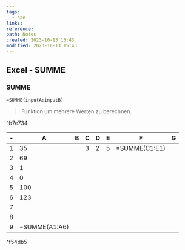 ```yaml
---
tags:
  - sae
links: 
reference: 
path: Notes
created: 2023-10-13 15:43
modified: 2023-10-13 15:43
---
```

## Excel - SUMME 
### SUMME
```Excel
=SUMME(inputA:inputB)
```
> Funktion um mehrere Werten zu berechnen.

^b7e734

| -   | A             | B   | C   | D   | E   | F   | G   |
| --- | ------------- | --- | --- | --- | --- | --- | --- |
| 1   | 35            |     | 3   | 2   | 5   | =SUMME(C1:E1)    |     |
| 2   | 69            |     |     |     |     |     |     |
| 3   | 1             |     |     |     |     |     |     |
| 4   | 0             |     |     |     |     |     |     |
| 5   | 100           |     |     |     |     |     |     |
| 6   | 123           |     |     |     |     |     |     |
| 7   |               |     |     |     |     |     |     |
| 8   |               |     |     |     |     |     |     |
| 9   | =SUMME(A1:A6) |     |     |     |     |     |     |

^f54db5


